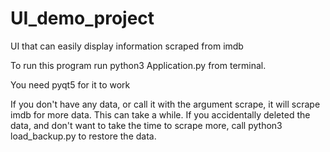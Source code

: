 # UI_demo_project
UI that can easily display information scraped from imdb

To run this program run python3 Application.py from terminal.

You need pyqt5 for it to work

If you don't have any data, or call it with the argument scrape, it will scrape imdb for more data.  This can take a while.  If you accidentally deleted the data, and don't want
to take the time to scrape more, call python3 load_backup.py to restore the data.